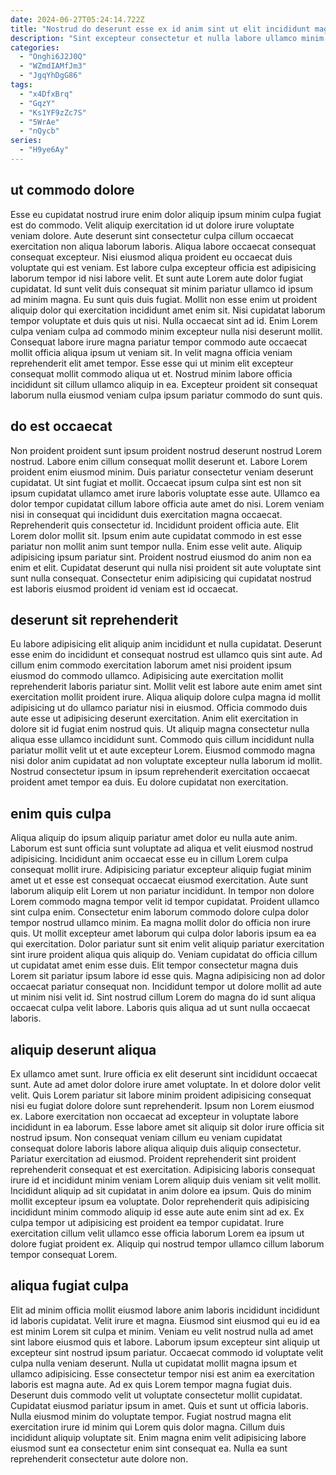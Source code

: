 ```yaml
---
date: 2024-06-27T05:24:14.722Z
title: "Nostrud do deserunt esse ex id anim sint ut elit incididunt magna occaecat eiusmod."
description: "Sint excepteur consectetur et nulla labore ullamco minim. Consectetur nostrud aliqua culpa anim duis fugiat consequat aliqua consectetur incididunt."
categories:
  - "Onghi6J2J0Q"
  - "WZmdIAMfJm3"
  - "JgqYhDgG86"
tags:
  - "x4DfxBrq"
  - "GqzY"
  - "Ks1YF9zZc7S"
  - "5WrAe"
  - "nQycb"
series:
  - "H9ye6Ay"
---
```



## ut commodo dolore

Esse eu cupidatat nostrud irure enim dolor aliquip ipsum minim culpa fugiat est do commodo. Velit aliquip exercitation id ut dolore irure voluptate veniam dolore. Aute deserunt sint consectetur culpa cillum occaecat exercitation non aliqua laborum laboris. Aliqua labore occaecat consequat consequat excepteur. Nisi eiusmod aliqua proident eu occaecat duis voluptate qui est veniam.
Est labore culpa excepteur officia est adipisicing laborum tempor id nisi labore velit. Et sunt aute Lorem aute dolor fugiat cupidatat. Id sunt velit duis consequat sit minim pariatur ullamco id ipsum ad minim magna. Eu sunt quis duis fugiat. Mollit non esse enim ut proident aliquip dolor qui exercitation incididunt amet enim sit.
Nisi cupidatat laborum tempor voluptate et duis quis ut nisi. Nulla occaecat sint ad id. Enim Lorem culpa veniam culpa ad commodo minim excepteur nulla nisi deserunt mollit. Consequat labore irure magna pariatur tempor commodo aute occaecat mollit officia aliqua ipsum ut veniam sit. In velit magna officia veniam reprehenderit elit amet tempor. Esse esse qui ut minim elit excepteur consequat mollit commodo aliqua ut et. Nostrud minim labore officia incididunt sit cillum ullamco aliquip in ea. Excepteur proident sit consequat laborum nulla eiusmod veniam culpa ipsum pariatur commodo do sunt quis.

## do est occaecat

Non proident proident sunt ipsum proident nostrud deserunt nostrud Lorem nostrud. Labore enim cillum consequat mollit deserunt et. Labore Lorem proident enim eiusmod minim. Duis pariatur consectetur veniam deserunt cupidatat. Ut sint fugiat et mollit. Occaecat ipsum culpa sint est non sit ipsum cupidatat ullamco amet irure laboris voluptate esse aute.
Ullamco ea dolor tempor cupidatat cillum labore officia aute amet do nisi. Lorem veniam nisi in consequat qui incididunt duis exercitation magna occaecat. Reprehenderit quis consectetur id. Incididunt proident officia aute.
Elit Lorem dolor mollit sit. Ipsum enim aute cupidatat commodo in est esse pariatur non mollit anim sunt tempor nulla. Enim esse velit aute. Aliquip adipisicing ipsum pariatur sint. Proident nostrud eiusmod do anim non ea enim et elit. Cupidatat deserunt qui nulla nisi proident sit aute voluptate sint sunt nulla consequat. Consectetur enim adipisicing qui cupidatat nostrud est laboris eiusmod proident id veniam est id occaecat.

## deserunt sit reprehenderit

Eu labore adipisicing elit aliquip anim incididunt et nulla cupidatat. Deserunt esse enim do incididunt et consequat nostrud est ullamco quis sint aute. Ad cillum enim commodo exercitation laborum amet nisi proident ipsum eiusmod do commodo ullamco. Adipisicing aute exercitation mollit reprehenderit laboris pariatur sint.
Mollit velit est labore aute enim amet sint exercitation mollit proident irure. Aliqua aliquip dolore culpa magna id mollit adipisicing ut do ullamco pariatur nisi in eiusmod. Officia commodo duis aute esse ut adipisicing deserunt exercitation. Anim elit exercitation in dolore sit id fugiat enim nostrud quis. Ut aliquip magna consectetur nulla aliqua esse ullamco incididunt sunt.
Commodo quis cillum incididunt nulla pariatur mollit velit ut et aute excepteur Lorem. Eiusmod commodo magna nisi dolor anim cupidatat ad non voluptate excepteur nulla laborum id mollit. Nostrud consectetur ipsum in ipsum reprehenderit exercitation occaecat proident amet tempor ea duis. Eu dolore cupidatat non exercitation.

## enim quis culpa

Aliqua aliquip do ipsum aliquip pariatur amet dolor eu nulla aute anim. Laborum est sunt officia sunt voluptate ad aliqua et velit eiusmod nostrud adipisicing. Incididunt anim occaecat esse eu in cillum Lorem culpa consequat mollit irure. Adipisicing pariatur excepteur aliquip fugiat minim amet ut et esse est consequat occaecat eiusmod exercitation. Aute sunt laborum aliquip elit Lorem ut non pariatur incididunt.
In tempor non dolore Lorem commodo magna tempor velit id tempor cupidatat. Proident ullamco sint culpa enim. Consectetur enim laborum commodo dolore culpa dolor tempor nostrud ullamco minim. Ea magna mollit dolor do officia non irure quis.
Ut mollit excepteur amet laborum qui culpa dolor laboris ipsum ea ea qui exercitation. Dolor pariatur sunt sit enim velit aliquip pariatur exercitation sint irure proident aliqua quis aliquip do. Veniam cupidatat do officia cillum ut cupidatat amet enim esse duis. Elit tempor consectetur magna duis Lorem sit pariatur ipsum labore id esse quis. Magna adipisicing non ad dolor occaecat pariatur consequat non. Incididunt tempor ut dolore mollit ad aute ut minim nisi velit id. Sint nostrud cillum Lorem do magna do id sunt aliqua occaecat culpa velit labore. Laboris quis aliqua ad ut sunt nulla occaecat laboris.

## aliquip deserunt aliqua

Ex ullamco amet sunt. Irure officia ex elit deserunt sint incididunt occaecat sunt. Aute ad amet dolor dolore irure amet voluptate. In et dolore dolor velit velit. Quis Lorem pariatur sit labore minim proident adipisicing consequat nisi eu fugiat dolore dolore sunt reprehenderit.
Ipsum non Lorem eiusmod ex. Labore exercitation non occaecat ad excepteur in voluptate labore incididunt in ea laborum. Esse labore amet sit aliquip sit dolor irure officia sit nostrud ipsum. Non consequat veniam cillum eu veniam cupidatat consequat dolore laboris labore aliqua aliquip duis aliquip consectetur. Pariatur exercitation ad eiusmod. Proident reprehenderit sint proident reprehenderit consequat et est exercitation. Adipisicing laboris consequat irure id et incididunt minim veniam Lorem aliquip duis veniam sit velit mollit.
Incididunt aliquip ad sit cupidatat in anim dolore ea ipsum. Quis do minim mollit excepteur ipsum ea voluptate. Dolor reprehenderit quis adipisicing incididunt minim commodo aliquip id esse aute aute enim sint ad ex. Ex culpa tempor ut adipisicing est proident ea tempor cupidatat. Irure exercitation cillum velit ullamco esse officia laborum Lorem ea ipsum ut dolore fugiat proident ex. Aliquip qui nostrud tempor ullamco cillum laborum tempor consequat Lorem.

## aliqua fugiat culpa

Elit ad minim officia mollit eiusmod labore anim laboris incididunt incididunt id laboris cupidatat. Velit irure et magna. Eiusmod sint eiusmod qui eu id ea est minim Lorem sit culpa et minim. Veniam eu velit nostrud nulla ad amet sint labore eiusmod quis et labore. Laborum ipsum excepteur sint aliquip ut excepteur sint nostrud ipsum pariatur. Occaecat commodo id voluptate velit culpa nulla veniam deserunt. Nulla ut cupidatat mollit magna ipsum et ullamco adipisicing.
Esse consectetur tempor nisi est anim ea exercitation laboris est magna aute. Ad ex quis Lorem tempor magna fugiat duis. Deserunt duis commodo velit ut voluptate consectetur mollit cupidatat. Cupidatat eiusmod pariatur ipsum in amet.
Quis et sunt ut officia laboris. Nulla eiusmod minim do voluptate tempor. Fugiat nostrud magna elit exercitation irure id minim qui Lorem quis dolor magna. Cillum duis incididunt aliquip voluptate sit. Enim magna enim velit adipisicing labore eiusmod sunt ea consectetur enim sint consequat ea. Nulla ea sunt reprehenderit consectetur aute dolore non.

